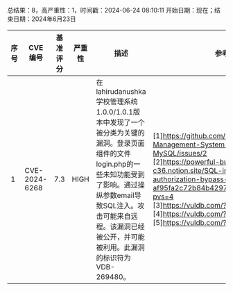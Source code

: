 总结果：8，高严重性：1，时间戳：2024-06-24 08:10:11
开始日期：现在；结束日期：2024年6月23日

| 序号 | CVE 编号 | 基准评分 | 严重性 | 描述 | 参考文献 |
|-----|--------|------------|----------|-------------|------------|
| 1 | CVE-2024-6268 | 7.3  | HIGH | 在lahirudanushka学校管理系统1.0.0/1.0.1版本中发现了一个被分类为关键的漏洞。登录页面组件的文件login.php的一些未知功能受到了影响。通过操纵参数email导致SQL注入。攻击可能来自远程。该漏洞已经被公开，并可能被利用。此漏洞的标识符为VDB-269480。 | [1]https://github.com/lahirudanushka/School-Management-System---PHP-MySQL/issues/2<br>[2]https://powerful-bulb-c36.notion.site/SQL-injection-to-authorization-bypass-af95fa2c72b84b4297e3d61c17cd7cdb?pvs=4<br>[3]https://vuldb.com/?ctiid.269480<br>[4]https://vuldb.com/?id.269480<br>[5]https://vuldb.com/?submit.362805 |
